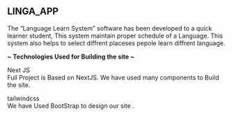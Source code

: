 ## LINGA_APP

<p>The “Language Learn System” software has been developed to a quick learner student,  This system maintain proper schedule of a Language. This system also helps to select diffrent placeses pepole learn diffrent language.</p>

<b>~ Technologies Used for Building the site ~</b>

<p>Next JS <br/>
Full Project is Based on NextJS. We have used many components to Build the site.</p>

<p> tailwindcss <br/>
We have Used BootStrap to design our site .</p>
